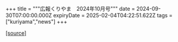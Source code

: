+++
title = """広報くりやま　2024年10月号"""
date = 2024-09-30T07:00:00.000Z
expiryDate = 2025-02-04T04:22:51.622Z
tags = ["kuriyama","news"]
+++


[[source]](https://www.town.kuriyama.hokkaido.jp/site/koho/28927.html)
